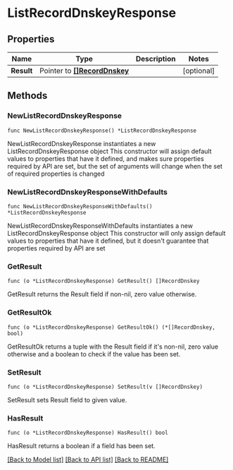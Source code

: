 # ListRecordDnskeyResponse

## Properties

Name | Type | Description | Notes
------------ | ------------- | ------------- | -------------
**Result** | Pointer to [**[]RecordDnskey**](RecordDnskey.md) |  | [optional] 

## Methods

### NewListRecordDnskeyResponse

`func NewListRecordDnskeyResponse() *ListRecordDnskeyResponse`

NewListRecordDnskeyResponse instantiates a new ListRecordDnskeyResponse object
This constructor will assign default values to properties that have it defined,
and makes sure properties required by API are set, but the set of arguments
will change when the set of required properties is changed

### NewListRecordDnskeyResponseWithDefaults

`func NewListRecordDnskeyResponseWithDefaults() *ListRecordDnskeyResponse`

NewListRecordDnskeyResponseWithDefaults instantiates a new ListRecordDnskeyResponse object
This constructor will only assign default values to properties that have it defined,
but it doesn't guarantee that properties required by API are set

### GetResult

`func (o *ListRecordDnskeyResponse) GetResult() []RecordDnskey`

GetResult returns the Result field if non-nil, zero value otherwise.

### GetResultOk

`func (o *ListRecordDnskeyResponse) GetResultOk() (*[]RecordDnskey, bool)`

GetResultOk returns a tuple with the Result field if it's non-nil, zero value otherwise
and a boolean to check if the value has been set.

### SetResult

`func (o *ListRecordDnskeyResponse) SetResult(v []RecordDnskey)`

SetResult sets Result field to given value.

### HasResult

`func (o *ListRecordDnskeyResponse) HasResult() bool`

HasResult returns a boolean if a field has been set.


[[Back to Model list]](../README.md#documentation-for-models) [[Back to API list]](../README.md#documentation-for-api-endpoints) [[Back to README]](../README.md)


